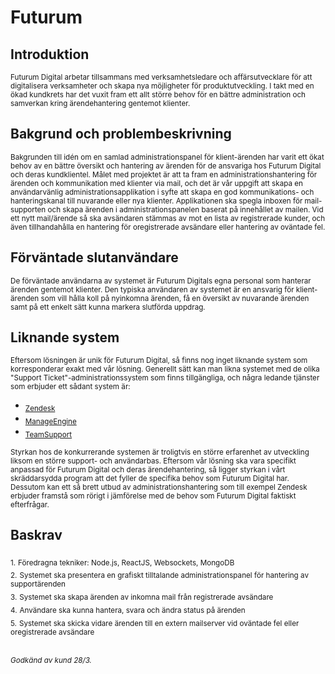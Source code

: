 # Futurum

## Introduktion

<sub>Futurum Digital arbetar tillsammans med verksamhetsledare och affärsutvecklare för att digitalisera verksamheter och skapa nya möjligheter för produktutveckling. I takt med en ökad kundkrets har det vuxit fram ett allt större behov för en bättre administration och samverkan kring ärendehantering gentemot klienter.</sub>

## Bakgrund och problembeskrivning

<sub>Bakgrunden till idén om en samlad administrationspanel för klient-ärenden har varit ett ökat behov av en bättre översikt och hantering av ärenden för de ansvariga hos Futurum Digital och deras kundklientel. Målet med projektet är att ta fram en administrationshantering för ärenden och kommunikation med klienter via mail, och det är vår uppgift att skapa en användarvänlig administrationsapplikation i syfte att skapa en god kommunikations- och hanteringskanal till nuvarande eller nya klienter. Applikationen ska spegla inboxen för mail-supporten och skapa ärenden i administrationspanelen baserat på innehållet av mailen. Vid ett nytt mail/ärende så ska avsändaren stämmas av mot en lista av registrerade kunder, och även tillhandahålla en hantering för oregistrerade avsändare eller hantering av oväntade fel.</sub>

## Förväntade slutanvändare

<sub>De förväntade användarna av systemet är Futurum Digitals egna personal som hanterar ärenden gentemot klienter. Den typiska användaren av systemet är en ansvarig för klient-ärenden som vill hålla koll på nyinkomna ärenden, få en översikt av nuvarande ärenden samt på ett enkelt sätt kunna markera slutförda uppdrag. </sub>

## Liknande system

<sub>Eftersom lösningen är unik för Futurum Digital, så finns nog inget liknande system som korresponderar exakt med vår lösning. Generellt sätt kan man likna systemet med de olika "Support Ticket"-administrationssystem som finns tillgängliga, och några ledande tjänster som erbjuder ett sådant system är:</sub>

* <sub>[Zendesk](https://www.zendesk.com/)</sub>
* <sub>[ManageEngine](https://www.manageengine.com/)</sub>
* <sub>[TeamSupport](https://www.teamsupport.com/)</sub>

<sub>Styrkan hos de konkurrerande systemen är troligtvis en större erfarenhet av utveckling liksom en större support- och användarbas. Eftersom vår lösning ska vara specifikt anpassad för Futurum Digital och deras ärendehantering, så ligger styrkan i vårt skräddarsydda program att det fyller de specifika behov som Futurum Digital har. Dessutom kan ett så brett utbud av administrationshantering som till exempel Zendesk erbjuder framstå som rörigt i jämförelse med de behov som Futurum Digital faktiskt efterfrågar.</sub>

## Baskrav

<sub>1.</sub> <sub> Föredragna tekniker: Node.js, ReactJS, Websockets, MongoDB</sub><br>
<sub>2.</sub> <sub> Systemet ska presentera en grafiskt tilltalande administrationspanel för hantering av supportärenden</sub><br>
<sub>3.</sub> <sub> Systemet ska skapa ärenden av inkomna mail från registrerade avsändare</sub><br>
<sub>4.</sub> <sub> Användare ska kunna hantera, svara och ändra status på ärenden</sub><br>
<sub>5.</sub> <sub> Systemet ska skicka vidare ärenden till en extern mailserver vid oväntade fel eller oregistrerade avsändare</sub>

<br><sub>_Godkänd av kund 28/3._</sub>